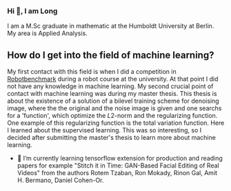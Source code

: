 
### Hi 👋, I am  Long

I am a M.Sc graduate in mathematic at the Humboldt University at Berlin. My area is Applied Analysis.

## How do I get into the field of machine learning?

My first contact with this field is when I did a competition in [Robotbenchmark](https://robotbenchmark.net/) during a robot course at the university. At that point I did not have any knowledge in machine learning. My second crucial point of contact with machine learning was during my master thesis. This thesis is about the existence of a solution of a bilevel training scheme for denoising image, where the the original and the noise image is given and one searchs for a 'function', which optimize the $L2$-norm and the regularizing function. One example of this regularizing function is the total variation function. Here I learned about the supervised learning. This was so interesting, so I decided after submitting the master's thesis to learn more about machine learning.


- 🌱 I’m currently learning tensorflow extension for production and reading papers for example "Stitch it in Time: GAN-Based Facial Editing of Real Videos" from the authors Rotem Tzaban, Ron Mokady, Rinon Gal, Amit H. Bermano, Daniel Cohen-Or.


